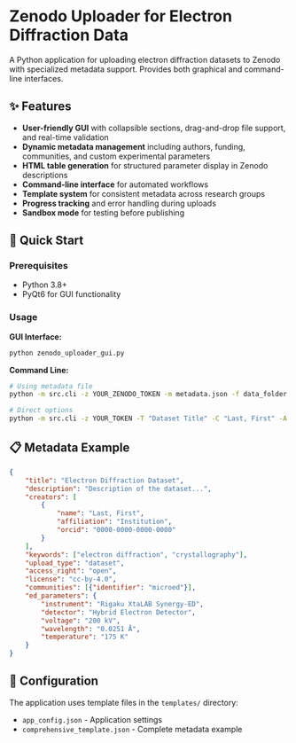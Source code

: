# Zenodo Uploader for Electron Diffraction Data

A Python application for uploading electron diffraction datasets to Zenodo with specialized metadata support. Provides both graphical and command-line interfaces.

## ✨ Features

- **User-friendly GUI** with collapsible sections, drag-and-drop file support, and real-time validation
- **Dynamic metadata management** including authors, funding, communities, and custom experimental parameters
- **HTML table generation** for structured parameter display in Zenodo descriptions
- **Command-line interface** for automated workflows
- **Template system** for consistent metadata across research groups
- **Progress tracking** and error handling during uploads
- **Sandbox mode** for testing before publishing

## 🚀 Quick Start

### Prerequisites
- Python 3.8+
- PyQt6 for GUI functionality


### Usage

**GUI Interface:**
```bash
python zenodo_uploader_gui.py
```

**Command Line:**
```bash
# Using metadata file
python -m src.cli -z YOUR_ZENODO_TOKEN -m metadata.json -f data_folder.zip --sandbox

# Direct options
python -m src.cli -z YOUR_TOKEN -T "Dataset Title" -C "Last, First" -A "Institution" -f data_folder
```

## 📋 Metadata Example

```json
{
    "title": "Electron Diffraction Dataset",
    "description": "Description of the dataset...",
    "creators": [
        {
            "name": "Last, First",
            "affiliation": "Institution",
            "orcid": "0000-0000-0000-0000"
        }
    ],
    "keywords": ["electron diffraction", "crystallography"],
    "upload_type": "dataset",
    "access_right": "open",
    "license": "cc-by-4.0",
    "communities": [{"identifier": "microed"}],
    "ed_parameters": {
        "instrument": "Rigaku XtaLAB Synergy-ED",
        "detector": "Hybrid Electron Detector",
        "voltage": "200 kV",
        "wavelength": "0.0251 Å",
        "temperature": "175 K"
    }
}
```

## 🔧 Configuration

The application uses template files in the `templates/` directory:
- `app_config.json` - Application settings
- `comprehensive_template.json` - Complete metadata example
